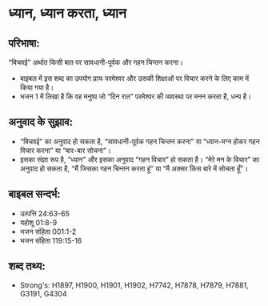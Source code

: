 # ध्यान, ध्यान करता, ध्यान #

## परिभाषा: ##

“बिचवई” अर्थात किसी बात पर सावधानी-पूर्वक और गहन चिन्तन करना।

* बाइबल में इस शब्द का उपयोग प्रायः परमेश्वर और उसकी शिक्षाओं पर विचार करने के लिए काम में किया गया है।
* भजन 1 में लिखा है कि वह मनुष्य जो “दिन रात” परमेश्वर की व्यवस्था पर मनन करता है, धन्य है।

## अनुवाद के सुझाव: ##

* “बिचवई” का अनुवाद हो सकता है, “सावधानी-पूर्वक गहन चिन्तन करना” या “ध्यान-मग्न होकर गहन विचार करना” या “बार-बार सोचना”।
* इसका संज्ञा रूप है, “ध्यान” और इसका अनुवाद “गहन विचार” हो सकता है।  “मेरे मन के विचार” का अनुवाद हो सकता है, “मैं जिसका गहन चिन्तन करता हूं” या “मै अक्सर किस बारे में सोचता हूँ”।

## बाइबल सन्दर्भ: ##

* उत्पत्ति 24:63-65
* यहोशू 01:8-9
* भजन संहिता 001:1-2
* भजन संहिता 119:15-16

## शब्द तथ्य: ##

* Strong's: H1897, H1900, H1901, H1902, H7742, H7878, H7879, H7881, G3191, G4304
